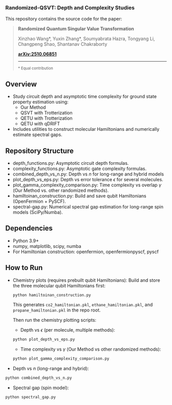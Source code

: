 ### Randomized-QSVT: Depth and Complexity Studies

This repository contains the source code for the paper:

> **Randomized Quantum Singular Value Transformation**
>
> Xinzhao Wang*, Yuxin Zhang*, Soumyabrata Hazra, Tongyang Li, Changpeng Shao, Shantanav Chakraborty
>
> **[arXiv:2510.06851](https://arxiv.org/abs/2510.06851)**
>
> ---
> <small>\* Equal contribution</small>

## Overview
- Study circuit depth and asymptotic time complexity for ground state property estimation using:
  - Our Method
  - QSVT with Trotterization
  - QETU with Trotterization
  - QETU with qDRIFT
- Includes utilities to construct molecular Hamiltonians and numerically estimate spectral gaps.


## Repository Structure
- depth_functions.py: Asymptotic circuit depth formulas.
- complexity_functions.py: Asymptotic gate complexity formulas.
- combined_depth_vs_n.py: Depth vs $n$ for long-range and hybrid models
- plot_depth_vs_eps.py: Depth vs error tolerance $\epsilon$ for several molecules.
- plot_gamma_complexity_comparison.py: Time complexity vs overlap $\gamma$ (Our Method vs. other randomized methods).
- hamiltoinan_construction.py: Build and save qubit Hamiltonians (OpenFermion + PySCF).
- spectral-gap.py: Numerical spectral gap estimation for long-range spin models (SciPy/Numba).

## Dependencies
- Python 3.9+
- numpy, matplotlib, scipy, numba
- For Hamiltonian construction: openfermion, openfermionpyscf, pyscf


## How to Run
- Chemistry plots (requires prebuilt qubit Hamiltonians):
  Build and store the three molecular qubit Hamiltonians first:
  ```bash
  python hamiltoinan_construction.py
  ```
  This generates `co2_hamiltonian.pkl`, `ethane_hamiltonian.pkl`, and `propane_hamiltonian.pkl` in the repo root.

  Then run the chemistry plotting scripts:
  - Depth vs $\epsilon$ (per molecule, multiple methods):
  ```bash
  python plot_depth_vs_eps.py
  ```
  - Time complexity vs $\gamma$ (Our Method vs other randomized methods):
  ```bash
  python plot_gamma_complexity_comparison.py
  ```

- Depth vs $n$ (long-range and hybrid):
```bash
python combined_depth_vs_n.py
```

- Spectral gap (spin model):
```bash
python spectral_gap.py
```
